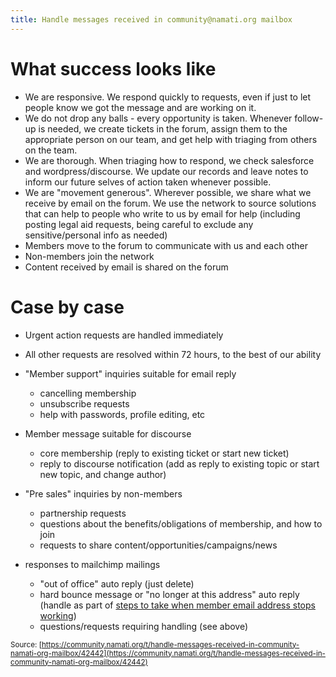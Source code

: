 ```yaml
---
title: Handle messages received in community@namati.org mailbox
---
```


# What success looks like

- We are responsive. We respond quickly to requests, even if just to let people know we got the message and are working on it. 
- We do not drop any balls - every opportunity is taken. Whenever follow-up is needed, we create tickets in the forum, assign them to the appropriate person on our team, and get help with triaging from others on the team. 
- We are thorough. When triaging how to respond, we check salesforce and wordpress/discourse. We update our records and leave notes to inform our future selves of action taken whenever possible. 
- We are "movement generous". Wherever possible, we share what we receive by email on the forum. We use the network to source solutions that can help to people who write to us by email for help (including posting legal aid requests, being careful to exclude any sensitive/personal info as needed)
- Members move to the forum to communicate with us and each other
- Non-members join the network 
- Content received by email is shared on the forum

# Case by case

- Urgent action requests are handled immediately

- All other requests are resolved within 72 hours, to the best of our ability 

- "Member support" inquiries suitable for email reply

  - cancelling membership 
  - unsubscribe requests 
  - help with passwords, profile editing, etc 

- Member message suitable for discourse 
  - core membership (reply to existing ticket or start new ticket) 
  - reply to discourse notification (add as reply to existing topic or start new topic, and change author) 

- "Pre sales" inquiries by non-members
   - partnership requests 
   - questions about the benefits/obligations of membership, and how to join
   - requests to share content/opportunities/campaigns/news

- responses to mailchimp mailings
  - "out of office" auto reply (just delete) 
  - hard bounce message or "no longer at this address" auto reply (handle as part of [steps to take when member email address stops working](https://community.namati.org/t/steps-to-take-when-a-member-email-address-stops-working/41156?u=tobiaseigen))
  -  questions/requests requiring handling (see above)

<small class="documentation-source">Source: [https://community.namati.org/t/handle-messages-received-in-community-namati-org-mailbox/42442](https://community.namati.org/t/handle-messages-received-in-community-namati-org-mailbox/42442)</small>
